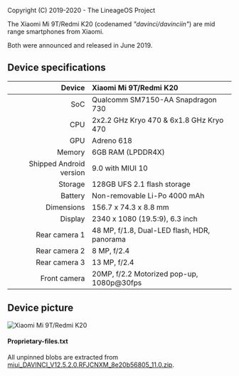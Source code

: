 Copyright (C) 2019-2020 - The LineageOS Project

The Xiaomi Mi 9T/Redmi K20 (codenamed _"davinci/davinciin"_) are mid range smartphones from Xiaomi.

Both were announced and released in June 2019.

## Device specifications

| Device       | Xiaomi Mi 9T/Redmi K20                          |
| -----------: | :---------------------------------------------- |
| SoC          | Qualcomm SM7150-AA Snapdragon 730               |
| CPU          | 2x2.2 GHz Kryo 470 & 6x1.8 GHz Kryo 470         |
| GPU          | Adreno 618                                      |
| Memory       | 6GB RAM (LPDDR4X)                               |
| Shipped Android version | 9.0 with MIUI 10                     |
| Storage      | 128GB UFS 2.1 flash storage                     |
| Battery      | Non-removable Li-Po 4000 mAh                    |
| Dimensions   | 156.7 x 74.3 x 8.8 mm                           |
| Display      | 2340 x 1080 (19.5:9), 6.3  inch                 |
| Rear camera 1 | 48 MP, f/1.8, Dual-LED flash, HDR, panorama    |
| Rear camera 2 | 8 MP, f/2.4                                    |
| Rear camera 3 | 13 MP, f/2.4                                   |
| Front camera | 20MP, f/2.2 Motorized pop-up, 1080p@30fps       |

## Device picture

![Xiaomi Mi 9T/Redmi K20](https://i01.appmifile.com/webfile/globalimg/products/pc/redmi-k20/blue-slider-1_03.png "Xiaomi Redmi K20 in blue")

#### Proprietary-files.txt
All unpinned blobs are extracted from [miui_DAVINCI_V12.5.2.0.RFJCNXM_8e20b56805_11.0.zip](https://bigota.d.miui.com/V12.5.2.0.RFJCNXM/miui_DAVINCI_V12.5.2.0.RFJCNXM_8e20b56805_11.0.zip).
